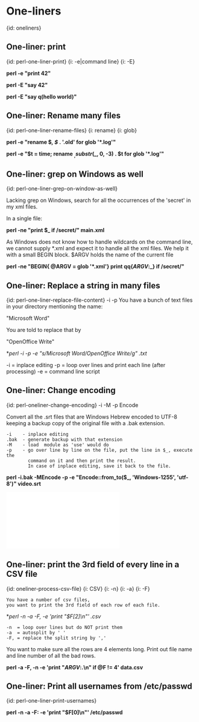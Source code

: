 # One-liners
{id: oneliners}

## One-liner: print
{id: perl-one-liner-print}
{i: -e|command line}
{i: -E}

**perl -e "print 42"**


**perl -E "say 42"**


**perl -E "say q(hello world)"**



## One-liner: Rename many files
{id: perl-one-liner-rename-files}
{i: rename}
{i: glob}

**perl -e "rename $_, $_ . '.old' for glob '*.log'"**


**perl -e "$t = time; rename $_, substr($_, 0, -3) . $t for glob '*.log'"**



## One-liner: grep on Windows as well
{id: perl-one-liner-grep-on-window-as-well}

Lacking grep on Windows, search for all the occurrences 
of the 'secret' in my xml files.



In a single file:


**perl -ne "print $_ if /secret/" main.xml**


As Windows does not know how to handle wildcards on the command line,
we cannot supply *.xml and expect it to handle all the xml files.
We help it with a small BEGIN block. $ARGV holds the name of the current file
</p> 

**perl -ne "BEGIN{ @ARGV = glob '*.xml'} print qq{$ARGV:$_} if /secret/"**



## One-liner: Replace a string in many files
{id: perl-one-liner-replace-file-content}
<indexterm><primary>-i</primary></indexterm>
<indexterm><primary>-p</primary></indexterm>
<literallayout> 
You have a bunch of text files in your directory mentioning the name:
   
"Microsoft Word"

You are told to replace that by 
    
"OpenOffice Write"
</literallayout> 

**perl -i -p -e "s/Microsoft Word/OpenOffice Write/g" *.txt**

<literallayout> 
-i = inplace editing
-p = loop over lines and print each line (after processing)
-e = command line script
</literallayout> 


## One-liner: Change encoding
{id: perl-oneliner-change-encoding}
<indexterm><primary>-i</primary></indexterm>
<indexterm><primary>-M</primary></indexterm>
<indexterm><primary>-p</primary></indexterm>
<indexterm><primary>Encode</primary></indexterm>


Convert all the .srt files that are Windows Hebrew encoded to UTF-8 keeping a backup copy
of the original file with a .bak extension.



```
-i    - inplace editing
.bak  - generate backup with that extension
-M    - load  module as 'use' would do
-p    - go over line by line on the file, put the line in $_, execute the
        command on it and then print the result.
        In case of inplace editing, save it back to the file.
```

**perl -i.bak -MEncode -p -e "Encode::from_to($_, 'Windows-1255', 'utf-8')" video.srt**

![](examples/oneliners/encode_files.pl)


## One-liner: print the 3rd field of every line in a CSV file
{id: oneliner-process-csv-file}
{i: CSV}
{i: -n}
{i: -a}
{i: -F}

```
You have a number of csv files, 
you want to print the 3rd field of each row of each file.
```

**perl -n -a -F, -e 'print "$F[2]\n"' *.csv**


```
-n  = loop over lines but do NOT print them 
-a  = autosplit by ' '
-F, = replace the split string by ','
```


You want to make sure all the rows are 4 elements long.
Print out file name and line number of all the bad rows.



**perl -a -F, -n -e 'print "$ARGV:$.\n" if @F != 4' data.csv**



## One-liner: Print all usernames from /etc/passwd
{id: perl-one-liner-print-usernames}

**perl -n -a -F: -e 'print "$F[0]\n"' /etc/passwd**





